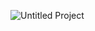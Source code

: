 ![Untitled Project](https://github.com/soapshipping/fightclub/assets/108513703/72a03c17-36de-4975-b4ce-c21d2b3394d1)

